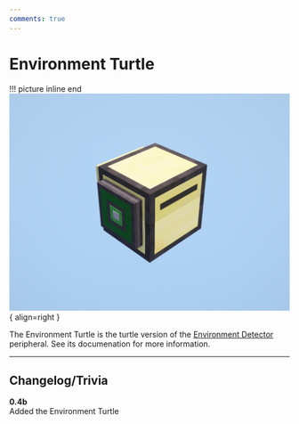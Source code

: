 ```yaml
---
comments: true
---
```


# Environment Turtle

!!! picture inline end
    ![!Image of the Environment Turtle](../img/previews/environment_turtle.png){ align=right }

The Environment Turtle is the turtle version of the [Environment Detector](../peripherals/environment_detector.md) peripheral. See its documenation for more information.

<p class="picture-spacing" style="--ps:6.3rem;"></p>

---

## Changelog/Trivia

**0.4b**  
Added the Environment Turtle
